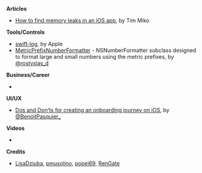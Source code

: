 
**Articles**

* [How to find memory leaks in an iOS app](https://tim.engineering/how-to-find-memory-leaks-in-ios-app/), by Tim Miko

**Tools/Controls**

* [swift-log](https://github.com/apple/swift-log), by Apple
* [MetricPrefixNumberFormatter](https://github.com/RenGate/MetricPrefixNumberFormatter) - NSNumberFormatter subclass designed to format large and small numbers using the metric prefixes, by [@rostyslav_d](https://twitter.com/rostyslav_d)

**Business/Career**

* 

**UI/UX**

* [Dos and Don’ts for creating an onboarding journey on iOS](https://benoitpasquier.com/dos-donts-onboarding-ios/), by [@BenoitPasquier_](https://twitter.com/BenoitPasquier_)

**Videos**

* 

**Credits**

* [LisaDziuba](https://github.com/LisaDziuba), [pmusolino](https://github.com/pmusolino), [popei69](https://github.com/popei69), [RenGate](https://github.com/RenGate)
